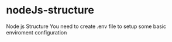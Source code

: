 # nodeJs-structure
Node js Structure
You need to create .env file to setup some basic enviroment configuration